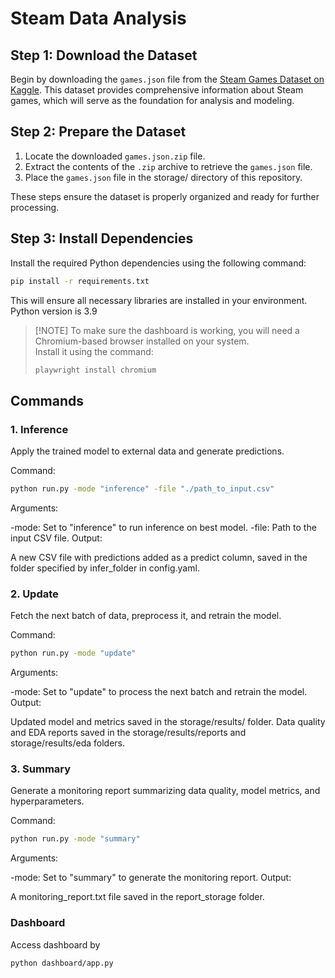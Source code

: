 # Steam Data Analysis

## Step 1: Download the Dataset

Begin by downloading the `games.json` file from the [Steam Games Dataset on Kaggle](https://www.kaggle.com/datasets/fronkongames/steam-games-dataset). This dataset provides comprehensive information about Steam games, which will serve as the foundation for analysis and modeling.

## Step 2: Prepare the Dataset

1. Locate the downloaded `games.json.zip` file.
2. Extract the contents of the `.zip` archive to retrieve the `games.json` file.
3. Place the `games.json` file in the storage/ directory of this repository.

These steps ensure the dataset is properly organized and ready for further processing.

## Step 3: Install Dependencies

Install the required Python dependencies using the following command:

```bash
pip install -r requirements.txt
```

This will ensure all necessary libraries are installed in your environment. Python version is 3.9

> [!NOTE] To make sure the dashboard is working, you will need a Chromium-based browser installed on your system.  
> Install it using the command:  
> ```bash
> playwright install chromium
> ```

## Commands

### 1. Inference

Apply the trained model to external data and generate predictions.

Command:

```bash
python run.py -mode "inference" -file "./path_to_input.csv"
```

Arguments:

-mode: Set to "inference" to run inference on best model.
-file: Path to the input CSV file.
Output:

A new CSV file with predictions added as a predict column, saved in the folder specified by infer_folder in config.yaml.

### 2. Update

Fetch the next batch of data, preprocess it, and retrain the model.

Command:

```bash
python run.py -mode "update"
```

Arguments:

-mode: Set to "update" to process the next batch and retrain the model.
Output:

Updated model and metrics saved in the storage/results/ folder.
Data quality and EDA reports saved in the storage/results/reports and storage/results/eda folders.

### 3. Summary

Generate a monitoring report summarizing data quality, model metrics, and hyperparameters.

Command:

```bash
python run.py -mode "summary"
```

Arguments:

-mode: Set to "summary" to generate the monitoring report.
Output:

A monitoring_report.txt file saved in the report_storage folder.

### Dashboard

Access dashboard by

```bash
python dashboard/app.py
```
